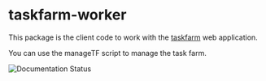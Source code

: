taskfarm-worker
===============
This package is the client code to work with the [taskfarm](https://github.com/mhagdorn/taskfarm) web application.

You can use the manageTF script to manage the task farm.

![Documentation Status](https://readthedocs.org/projects/taskfarm-worker/badge/?version=latest)
